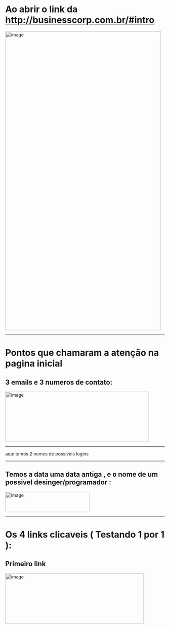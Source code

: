 # Ao abrir o link da http://businesscorp.com.br/#intro

<img width="492" height="945" alt="image" src="https://github.com/user-attachments/assets/3fa26601-ec93-4987-bc45-d09d374dbf93" />

----

# Pontos que chamaram a atenção na pagina inicial

3 emails e 3 numeros de contato:
----

<img width="454" height="159" alt="image" src="https://github.com/user-attachments/assets/06bf792a-51b6-49b7-99a6-e9171d29db00" />

----
aqui temos 2 nomes de possiveis logins

---

Temos a data uma data antiga , e o nome de um possivel desinger/programador :
---

<img width="266" height="64" alt="image" src="https://github.com/user-attachments/assets/da0c9f84-5562-4f96-8661-e5a9b21383a5" />

---

# Os 4 links clicaveis ( Testando 1 por 1 ):

## Primeiro link
<img width="437" height="159" alt="image" src="https://github.com/user-attachments/assets/e3dcc68c-d58a-4d5c-9d1e-303dd115d654" />
